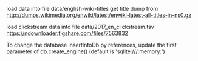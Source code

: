 load data into file data/english-wiki-titles
get title dump from http://dumps.wikimedia.org/enwiki/latest/enwiki-latest-all-titles-in-ns0.gz

load clickstream data into file data/2017_en_clickstream.tsv
https://ndownloader.figshare.com/files/7563832

To change the database insertIntoDb.py references, update the first parameter of db.create_engine()
(default is 'sqlite:///:memory:')
